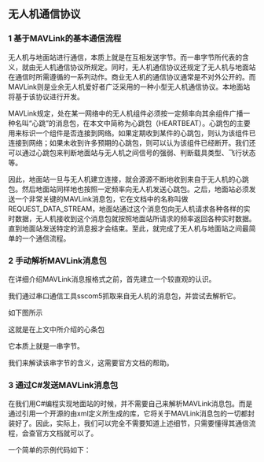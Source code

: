 ## 无人机通信协议

### 1 基于MAVLink的基本通信流程

无人机与地面站进行通信，本质上就是在互相发送字节。而一串字节所代表的含义，就由无人机通信协议所规定。同时，无人机通信协议还规定了无人机与地面站在通信时所需遵循的一系列动作。商业无人机的通信协议通常是不对外公开的。而MAVLink则是业余无人机爱好者广泛采用的一种小型无人机通信协议。本地面站将基于该协议进行开发。

MAVLink规定，处在某一网络中的无人机组件必须按一定频率向其余组件广播一种名叫“心跳”的消息包，在本文中简称为心跳包（HEARTBEAT）。心跳包的主要用来标识一个组件是否连接到网络。如果定期收到某件的心跳包，则认为该组件已连接到网络；如果未收到许多预期的心跳包，则可以认为该组件已经断开。我们还可以通过心跳包来判断地面站与无人机之间信号的强弱、判断载具类型、飞行状态等。

因此，地面站一旦与无人机建立连接，就会源源不断地收到来自于无人机的心跳包。然后地面站同样地也按照一定频率向无人机发送心跳包。之后，地面站必须发送一个非常关键的MAVLink消息包，它在文档中的名称叫做REQUEST_DATA_STREAM，地面站通过这个消息包向无人机请求各种各样的实时数据，无人机接收到这个消息包就按照地面站所请求的频率返回各种实时数据。直到地面站发送特定的消息报才会结束。至此，就完成了无人机与地面站之间最简单的一个通信流程。



### 2 手动解析MAVLink消息包

在详细介绍MAVLink消息报格式之前，首先建立一个较直观的认识。

我们通过串口通信工具sscom5抓取来自无人机的消息包，并尝试去解析它。

如下图所示



这就是在上文中所介绍的心条包

它本质上就是一串字节。

我们来解读该串字节的含义，这需要官方文档的帮助。











### 3 通过C#发送MAVLink消息包

在我们用C#编程实现地面站的时候，并不需要自己来解析MAVLink消息包。而是通过引用一个开源的由xml定义所生成的库，它将关于MAVLink消息包的一切都封装好了。因此，实际上，我们可以完全不需要知道上述细节，只需要懂得其通信流程，会查官方文档就可以了。

一个简单的示例代码如下：

